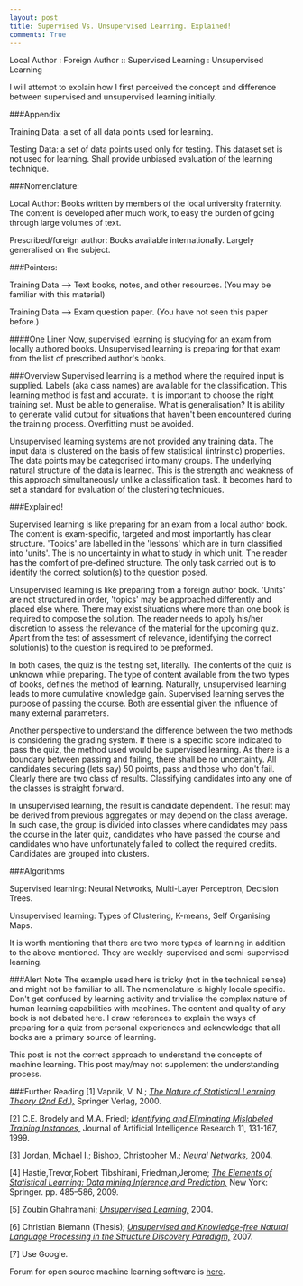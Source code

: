```yaml
---
layout: post
title: Supervised Vs. Unsupervised Learning. Explained!
comments: True
---
```


Local Author : Foreign Author :: Supervised Learning : Unsupervised Learning 

I will attempt to explain how I first perceived the concept and difference between supervised and unsupervised learning initially. 

###Appendix

Training Data: a set of all data points used for learning.

Testing Data: a set of data points used only for testing. This dataset set is not used for learning. Shall provide unbiased evaluation of the learning technique.

###Nomenclature:

Local Author: Books written by members of the local university fraternity. The content is developed after much work, to easy the burden of going through large volumes of text.

Prescribed/foreign author: Books available internationally. Largely generalised on the subject.

###Pointers:

Training Data --> Text books, notes, and other resources. (You may be familiar with this material)

Training Data --> Exam question paper. (You have not seen this paper before.)

####One Liner
Now, supervised learning is studying for an exam from locally authored books. Unsupervised learning is preparing for that exam from the list of prescribed author's books.

###Overview
 Supervised learning is a method where the required input is supplied. Labels (aka class names) are available for the classification. This learning method is fast and accurate. It is important to choose the right training set. Must be able to generalise. What is generalisation? It is ability to generate valid output for situations that haven't been encountered during the training process. Overfitting must be avoided.

Unsupervised learning systems are not provided any training data. The input data is clustered on the basis of few statistical (intrinstic) properties. The data points may be categorised into many groups. The underlying natural structure of the data is learned. This is the strength and weakness of this approach simultaneously unlike a classification task. It becomes hard to set a standard for evaluation of the clustering techniques. 

###Explained!

Supervised learning is like preparing for an exam from a local author book. The content is exam-specific, targeted and most importantly has clear structure. 'Topics' are labelled in the 'lessons' which are in turn classified into 'units'. The is no uncertainty in what to study in which unit. The reader has the comfort of pre-defined structure. The only task carried out is to identify the correct solution(s) to the question posed. 

Unsupervised learning is like preparing from a foreign author book. 'Units' are not structured in order, 'topics' may be approached differently and placed else where. There may exist situations where more than one book is required to compose the solution. The reader needs to apply his/her discretion to assess the relevance of the material for the upcoming quiz. Apart from the test of assessment of relevance, identifying the correct solution(s) to the question is required to be preformed.

In both cases, the quiz is the testing set, literally. The contents of the quiz is unknown while preparing. The type of content available from the two types of books, defines the method of learning. Naturally, unsupervised learning leads to more cumulative knowledge gain. Supervised learning serves the purpose of passing the course. Both are essential given the influence of many external parameters. 

Another perspective to understand the difference between the two methods is considering the grading system. If there is a specific score indicated to pass the quiz, the method used would be supervised learning. As there is a boundary between passing and failing, there shall be no uncertainty. All candidates securing (lets say) 50 points, pass and those who don't fail. Clearly there are two class of results. Classifying candidates into any one of the classes is straight forward.

In unsupervised learning, the result is candidate dependent. The result may be derived from previous aggregates or may depend on the class average. In such case, the group is divided into classes where candidates may pass the course in the later quiz, candidates who have passed the course and candidates who have unfortunately failed to collect the required credits. Candidates are grouped into clusters.

###Algorithms

Supervised learning: Neural Networks, Multi-Layer Perceptron, Decision Trees.

Unsupervised learning: Types of Clustering, K-means, Self Organising Maps.

It is worth mentioning that there are two more types of learning in addition to the above mentioned. They are weakly-supervised and semi-supervised learning.

###Alert Note
The example used here is tricky (not in the technical sense) and might not be familiar to all. The nomenclature is highly locale specific. Don't get confused by learning activity and trivialise the complex nature of human learning capabilities with machines. The content and quality of any book is not debated here. I draw references to explain the ways of preparing for a quiz from personal experiences and acknowledge that all books are a primary source of learning. 

This post is not the correct approach to understand the concepts of machine learning. This post may/may not supplement the understanding process. 

###Further Reading
[1] Vapnik, V. N.; [_The Nature of Statistical Learning Theory (2nd Ed.),_](http://www.springer.com/statistics/physical+%26+information+science/book/978-0-387-98780-4) Springer Verlag, 2000.

[2] C.E. Brodely and M.A. Friedl; [_Identifying and Eliminating Mislabeled Training Instances,_](http://jair.org/media/606/live-606-1803-jair.pdf) Journal of Artificial Intelligence Research 11, 131-167, 1999. 

[3] Jordan, Michael I.; Bishop, Christopher M.; [_Neural Networks,_](http://dspace.mit.edu/handle/1721.1/7186) 2004. 

[4] Hastie,Trevor,Robert Tibshirani, Friedman,Jerome; [_The Elements of Statistical Learning: Data mining,Inference,and Prediction,_](http://statweb.stanford.edu/~tibs/ElemStatLearn/) New York: Springer. pp. 485–586, 2009.

[5] Zoubin Ghahramani; [_Unsupervised Learning,_](http://mlg.eng.cam.ac.uk/zoubin/papers/ul.pdf) 2004.

[6] Christian Biemann (Thesis); [_Unsupervised and Knowledge-free Natural Language Processing in the Structure Discovery Paradigm,_](http://wortschatz.uni-leipzig.de/~cbiemann/pub/2007/Biemann07diss_Structure-Discovery-final.pdf) 2007.

[7] Use Google.

Forum for open source machine learning software is [here](http://www.mloss.org/software/).
